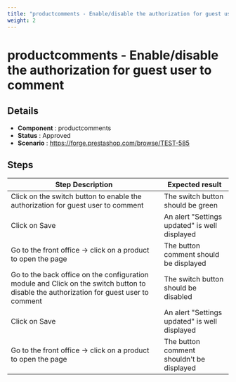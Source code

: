 ```yaml
---
title: "productcomments - Enable/disable the authorization for guest user to comment"
weight: 2
---
```


# productcomments - Enable/disable the authorization for guest user to comment
## Details
* **Component** : productcomments
* **Status** : Approved
* **Scenario** : https://forge.prestashop.com/browse/TEST-585

## Steps
| Step Description | Expected result |
| ----- | ----- |
| Click on the switch button to enable the authorization for guest user to comment | The switch button should be green |
| Click on Save | An alert "Settings updated" is well displayed |
| Go to the front office -> click on a product to open the page | The button comment should be displayed |
| Go to the back office on the configuration module and Click on the switch button to disable the authorization for guest user to comment | The switch button should be disabled |
| Click on Save | An alert "Settings updated" is well displayed |
| Go to the front office -> click on a product to open the page | The button comment shouldn't be displayed |
